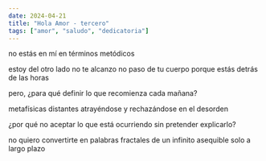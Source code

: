```yaml
---
date: 2024-04-21
title: "Hola Amor - tercero"
tags: ["amor", "saludo", "dedicatoria"]
---
```


no estás en mí
en términos metódicos

estoy
del otro lado
no te alcanzo
no paso de tu cuerpo
porque estás
detrás
de las horas

pero, ¿para qué definir
lo que recomienza
cada mañana?

metafísicas distantes
atrayéndose y rechazándose
en el desorden

¿por qué no aceptar
lo que está ocurriendo
sin pretender explicarlo?

no quiero
convertirte en palabras
fractales
de un infinito
asequible
solo a largo plazo
